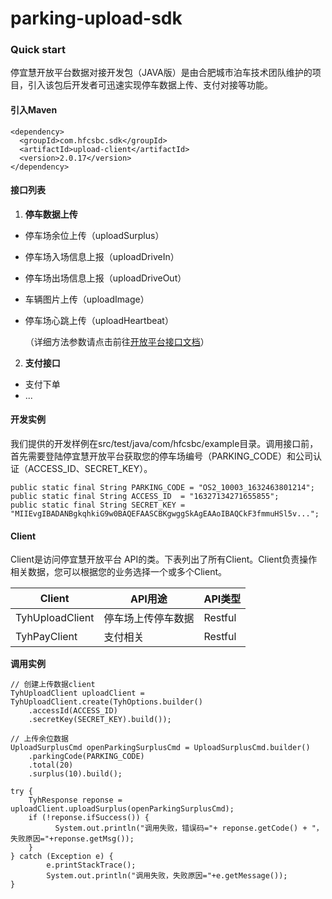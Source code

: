 # parking-upload-sdk
### Quick start

停宜慧开放平台数据对接开发包（JAVA版）是由合肥城市泊车技术团队维护的项目，引入该包后开发者可迅速实现停车数据上传、支付对接等功能。

#### 引入Maven

```
<dependency>
  <groupId>com.hfcsbc.sdk</groupId>
  <artifactId>upload-client</artifactId>
  <version>2.0.17</version>
</dependency>
```

#### 接口列表

1. **停车数据上传**

- 停车场余位上传（uploadSurplus）

- 停车场入场信息上报（uploadDriveIn）

- 停车场出场信息上报（uploadDriveOut）

- 车辆图片上传（uploadImage）

- 停车场心跳上传（uploadHeartbeat）

  （详细方法参数请点击前往[开放平台接口文档](https://ossweb.hfcsbc.com/openOS/doc/index.html#/develop_guide.html)）

2. **支付接口**

- 支付下单
- ...

#### 开发实例

我们提供的开发样例在src/test/java/com/hfcsbc/example目录。调用接口前，首先需要登陆停宜慧开放平台获取您的停车场编号（PARKING_CODE）和公司认证（ACCESS_ID、SECRET_KEY）。
```
public static final String PARKING_CODE = "OS2_10003_1632463801214";
public static final String ACCESS_ID  = "16327134271655855";
public static final String SECRET_KEY = "MIIEvgIBADANBgkqhkiG9w0BAQEFAASCBKgwggSkAgEAAoIBAQCkF3fmmuHSl5v...";
```

#### Client
Client是访问停宜慧开放平台 API的类。下表列出了所有Client。Client负责操作相关数据，您可以根据您的业务选择一个或多个Client。

| Client          | API用途            | API类型 |
| --------------- | ------------------ | ------- |
| TyhUploadClient | 停车场上传停车数据 | Restful |
| TyhPayClient    | 支付相关           | Restful |

**调用实例** 

```
// 创建上传数据client
TyhUploadClient uploadClient = TyhUploadClient.create(TyhOptions.builder()
    .accessId(ACCESS_ID)
    .secretKey(SECRET_KEY).build());

// 上传余位数据
UploadSurplusCmd openParkingSurplusCmd = UploadSurplusCmd.builder()
    .parkingCode(PARKING_CODE)
    .total(20)
    .surplus(10).build();

try {
    TyhResponse reponse = uploadClient.uploadSurplus(openParkingSurplusCmd);
    if (!reponse.ifSuccess()) {
          System.out.println("调用失败，错误码="+ reponse.getCode() + "，失败原因="+reponse.getMsg());
    }
} catch (Exception e) {
        e.printStackTrace();
        System.out.println("调用失败，失败原因="+e.getMessage());
}             
```



